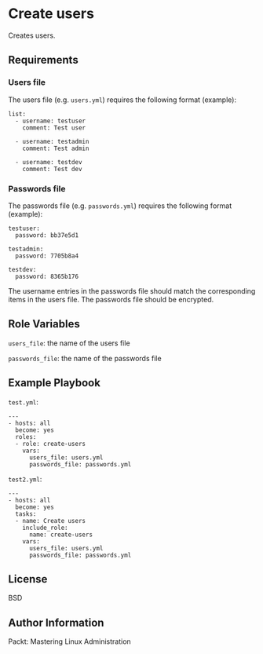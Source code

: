 Create users
============

Creates users.

Requirements
------------

### Users file

The users file (e.g. `users.yml`) requires the following format (example):

```
list:
  - username: testuser
    comment: Test user

  - username: testadmin
    comment: Test admin

  - username: testdev
    comment: Test dev
```

### Passwords file

The passwords file (e.g. `passwords.yml`) requires the following format (example):

```
testuser:
  password: bb37e5d1

testadmin:
  password: 7705b8a4

testdev:
  password: 8365b176
```

The username entries in the passwords file should match the corresponding items in the users file.
The passwords file should be encrypted.

Role Variables
--------------

`users_file`: the name of the users file

`passwords_file`: the name of the passwords file

Example Playbook
----------------

`test.yml`:

```
---
- hosts: all
  become: yes
  roles:
  - role: create-users
    vars:
      users_file: users.yml
      passwords_file: passwords.yml
```

`test2.yml`:

```
---
- hosts: all
  become: yes
  tasks:
  - name: Create users
    include_role:
      name: create-users
    vars:
      users_file: users.yml
      passwords_file: passwords.yml
```

License
-------

BSD

Author Information
------------------

Packt: Mastering Linux Administration
